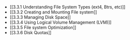 

- [[3.3.1 Understanding File System Types (ext4, Btrs, etc)]]
- [[3.3.2 Creating and Mounting File system]]
- [[3.3.3 Managing Disk Space]]
- [[3.3.4 Using Logical Volume Management (LVM)]]
- [[3.3.5 File system Optimization]]
- [[3.3.6 Disk Quotas]]
